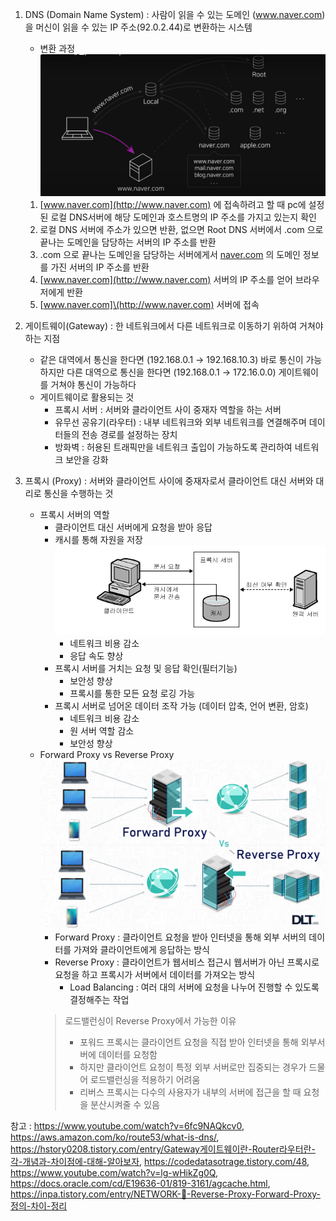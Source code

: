 1. DNS (Domain Name System) : 사람이 읽을 수 있는 도메인 (www.naver.com)을 머신이 읽을 수 있는 IP 주소(92.0.2.44)로 변환하는 시스템
    - 변환 과정
![img.png](img%2Fimg.png)
   1. [www.naver.com](http://www.naver.com) 에 접속하려고 할 때 pc에 설정된 로컬 DNS서버에 해당 도메인과 호스트명의 IP 주소를 가지고 있는지 확인
   2. 로컬 DNS 서버에 주소가 있으면 반환, 없으면 Root DNS 서버에서 .com 으로 끝나는 도메인을 담당하는 서버의 IP 주소를 반환
   3.  .com 으로 끝나는 도메인을 담당하는 서버에게서 [naver.com](http://naver.com) 의 도메인 정보를 가진 서버의 IP 주소를 반환
   4. [www.naver.com](http://www.naver.com) 서버의 IP 주소를 얻어 브라우저에게 반환
   5. [www.naver.com]\(http://www.naver.com) 서버에 접속 

2. 게이트웨이(Gateway) : 한 네트워크에서 다른 네트워크로 이동하기 위하여 거쳐야하는 지점
    - 같은 대역에서 통신을 한다면 (192.168.0.1 → 192.168.10.3) 바로 통신이 가능하지만 다른 대역으로 통신을 한다면 (192.168.0.1 → 172.16.0.0) 게이트웨이를 거쳐야 통신이 가능하다
    - 게이트웨이로 활용되는 것
        - 프록시 서버 : 서버와 클라이언트 사이 중재자 역할을 하는 서버
        - 유무선 공유기(라우터) : 내부 네트워크와 외부 네트워크를 연결해주며 데이터들의 전송 경로를 설정하는 장치
        - 방화벽 : 허용된 트래픽만을 네트워크 출입이 가능하도록 관리하여 네트워크 보안을 강화

3. 프록시 (Proxy) : 서버와 클라이언트 사이에 중재자로서 클라이언트 대신 서버와 대리로 통신을 수행하는 것
    - 프록시 서버의 역할
        - 클라이언트 대신 서버에게 요청을 받아 응답
        - 캐시를 통해 자원을 저장
![img_1.png](img%2Fimg_1.png)
          - 네트워크 비용 감소
          - 응답 속도 향상
      - 프록시 서버를 거치는 요청 및 응답 확인(필터기능)
          - 보안성 향상
          - 프록시를 통한 모든 요청 로깅 가능
      - 프록시 서버로 넘어온 데이터 조작 가능 (데이터 압축, 언어 변환, 암호)
          - 네트워크 비용 감소
          - 원 서버 역할 감소
          - 보안성 향상
    - Forward Proxy vs Reverse Proxy
![img_2.png](img%2Fimg_2.png)
      - Forward Proxy : 클라이언트 요청을 받아 인터넷을 통해 외부 서버의 데이터를 가져와 클라이언트에게 응답하는 방식
      - Reverse Proxy : 클라이언트가 웹서비스 접근시 웹서버가 아닌 프록시로 요청을 하고 프록시가 서버에서 데이터를 가져오는 방식
          - Load Balancing : 여러 대의 서버에 요청을 나누어 진행할 수 있도록 결정해주는 작업
      > 로드밸런싱이 Reverse Proxy에서 가능한 이유 
      > - 포워드 프록시는 클라이언트 요청을 직접 받아 인터넷을 통해 외부서버에 데이터를 요청함
      > - 하지만 클라이언트 요청이 특정 외부 서버로만 집중되는 경우가 드물어 로드밸런싱을 적용하기 어려움
      > - 리버스 프록시는 다수의 사용자가 내부의 서버에 접근을 할 때 요청을 분산시켜줄 수 있음

참고 : https://www.youtube.com/watch?v=6fc9NAQkcv0,
https://aws.amazon.com/ko/route53/what-is-dns/,
https://hstory0208.tistory.com/entry/Gateway게이트웨이란-Router라우터란-각-개념과-차이점에-대해-알아보자,
https://codedatasotrage.tistory.com/48,
https://www.youtube.com/watch?v=lg-wHikZg0Q,
https://docs.oracle.com/cd/E19636-01/819-3161/agcache.html,
https://inpa.tistory.com/entry/NETWORK-📡-Reverse-Proxy-Forward-Proxy-정의-차이-정리